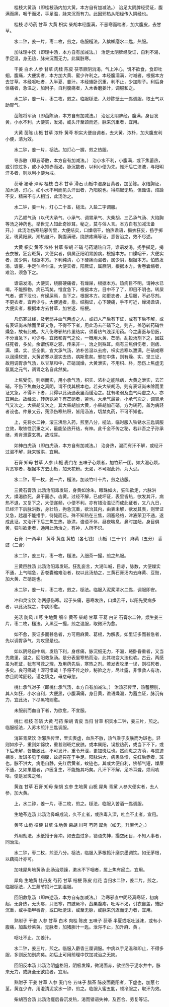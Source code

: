 <!-- { "loadSidebar": true } -->
　　桂枝大黄汤（即桂枝汤内加大黄，本方自有加减法。） 治足太阴脾经受证，腹满而痛，咽干而渴，手足温，脉来沉而有力。此因邪热从阳经传入阴经也。

　　桂枝 赤芍药 甘草 大黄 枳实 柴胡本经腹满，不恶寒而喘者，加大腹皮，去甘草。

　　水二钟，姜一片，枣二枚，煎之，临服槌法，入槟榔磨水二匙，热服。

　　加味理中饮（即理中汤，本方自有加减法。） 治足太阴脾经受证，自利不渴，手足温，身无热，脉来沉而无力。此属脏寒。

　　干姜 白术 人参 甘草 肉桂 陈皮 茯苓厥阴消渴，气上冲心，饥不欲食，食即吐蛔，腹痛，大便实者，本方加大黄、蜜少许利之。本经腹濡满，时减者，根据本方去甘草。本经呕吐者，入半夏、姜汁。本经蜷卧沉重，利不止，少加附子。利后身体痛者，急温之，加附子。自利腹痛者，入木香磨姜汁，调服和之。

　　水二钟，姜一片，枣二枚，煎之。临服槌法，入炒陈壁土一匙调服，取土气以助胃气。

　　茵陈将军汤（即茵陈汤，本方自有加减法。） 治足太阴脾经，腹满，身目发黄，小水不利，大便实，发渴，或头汗至颈而还，脉来沉重者，宜用。

　　大黄 茵陈 山栀 甘草 浓朴 黄芩 枳实大便自调者，去大黄、浓朴，加大腹皮利小便，清为效。

　　水二钟，姜一片，槌法。加灯心一握，煎之热服。

　　导赤散（即五苓散，本方自有加减法。） 治小水不利，小腹满，或下焦蓄热，或引饮过多，或小水短赤而渴，脉沉数者，以利小便为先。惟汗后亡津液，与阳明汗多者，则以利小便为戒。

　　茯苓 猪苓 泽泻 桂枝 白术 甘草 滑石 山栀中湿身目黄者，加茵陈。水结胸证，加木通、灯心。如小水不利而见头汗出者，乃阳脱也。得病起无热，但谵语，烦躁不安，精采不与人相当，此汤治之。

　　水二钟，姜一片，灯心二十茎，槌法。入盐二字调服。

　　六乙顺气汤（以代大承气、小承气、调胃承气、大柴胡、三乙承气汤、大陷胸等汤之神药也，举世无人知此奇妙耳。秘之，莫与俗人言。本方自有加减法备开。） 此汤治伤寒热邪传里，大便结实，口燥咽干，怕热谵语，揭衣狂妄，扬手掷足，斑黄阳厥，潮热自汗，胸腹满硬，绕脐疼痛等证，悉皆治之，效不尽述。

　　大黄 枳实 黄芩 浓朴 甘草 柴胡 芒硝 芍药潮热自汗，谵语发渴，扬手掷足，揭去衣被，狂妄斑黄，大便实者，俱属正阳明胃腑病，根据本方。口燥咽干，大便实者，属少阴，根据本方。下利纯清，心下硬痛而渴者，属少阴，根据本方。怕热发渴，谵妄，手足乍冷乍温，大便实者，阳厥证，属厥阴，根据本方。舌卷囊缩者，难治，须急下之。

　　谵语发渴，大便实，绕脐硬痛者，有燥屎，根据本方。热病目不明，谓神水已竭，不能照物，病已笃矣，惟宜急下，根据本方。目中不了了，即目不明也。转屎气者，谓下泄也，有燥屎焉，当下之，根据本方。如更衣者，止后服，不必尽剂。不更衣者，宜再少与。大便通者，愈。结胸证，心下硬痛，手不可近，燥渴谵语，大便实者，根据本方去甘草，加甘遂、桔梗。

　　凡伤寒过经，及老弱并血气两虚之人，或妇人产后有下证，或有下后不解，或有表证尚未除而里证又急，不得不下者，用此汤去芒硝下之，则吉。盖恐转药硝性燥急，故有此戒。大凡伤寒邪热传里结实，须看热气浅深用药。今之庸医与俗医，不分当急下，可少与，宜微和胃气之论，一概用大黄、芒硝，乱投汤剂下之，因兹枉死者，多矣。余谓伤寒之邪，传来非一，治之则殊耳。病有三焦俱伤者，则痞、满、燥、实、坚全俱，宜大承气汤，浓朴苦温以去痞，枳实苦寒以泄满，芒硝咸寒以润燥软坚，大黄苦寒以泄实去热，病斯愈矣。邪在中焦，则有燥、实、坚三证，故用调胃承气汤，以甘草和中，芒硝润燥，大黄泄实，不用枳、朴，恐伤上焦虚无氤氲之元气，调胃之名自此然矣。

　　上焦受伤，则痞而实，用小承气汤，枳实、浓朴之能除痞，大黄之泄实，去芒硝，不伤下焦血分之真阴，谓不伐其根本也。若夫大柴胡汤，则有表证尚未除而里证又急，不得不下者，只得以此汤通表里而缓治之。犹有老弱及血气两虚之人，亦宜用此。故经云，转药孰紧？有芒硝者，紧也。大承气最紧，小承气次之，调胃承气又次之，大柴胡又次之。其大柴胡加大黄，小柴胡加芒硝，方为转药，盖为病轻者设也。仲景又云，荡涤伤寒热积，皆用汤液，切禁丸药，不可不知也。

　　上，先将水二钟，滚三沸后入药，煎至八分，槌法，临时服入铁锈水三匙调服立效，取铁性沉重之义，最能坠热开结，有神。此千金不传之秘，若非吾之子孙承继，焉肯泄露玄机，故戒耳。

　　如神白虎汤（即白虎汤，本方自有加减法。） 治身热，渴而有汗不解，或经汗过渴不解，脉来微洪，宜用。

　　石膏 知母 甘草 人参 山栀 麦门冬 五味子心烦者，加竹茹一团。如大渴心烦，背恶寒者，根据本方去山栀，加天花粉。无渴，不可服此药，为大忌。

　　水二钟，枣一枚，姜一片，槌法，加淡竹叶十片，煎之热服。

　　三黄石膏汤 此汤治阳毒发斑，身黄如涂朱，眼珠如火，狂叫欲走，六脉洪大，燥渴欲死，鼻干面赤，齿黄。过经不解，已成坏证，表里皆热，欲发其汗，病热不退，又复下之，大便遂频，小便不利。亦有错治温证而成此证者，又八九日，已经汗下后脉洪数，身壮热，拘急沉重，欲治其内，由表未解，欲发其表，则里证又急，趑趄不能措手，待毙而已。殊不知热在三焦，闭塞经络，津液荣卫不通，遂成此证。又治汗下后三焦生热，脉洪，谵语不休，昼夜喘息，鼻时加衄，身目俱黄，狂叫欲走者，通用此汤治之，有神，人所不识。

　　石膏（一两半） 黄芩 黄连 黄柏（各七钱） 山栀（三十个） 麻黄（五分） 香豉（二合）

　　水二钟，姜三片，枣一枚，槌法。入细茶一撮，煎之热服。

　　三黄巨胜汤 此汤治阳毒发斑。狂乱妄言，大渴叫喊，目赤，脉数，大便燥实不通，上气喘急，舌卷囊缩难治者，权以此汤劫之，三黄石膏汤内去麻黄、豆豉，加大黄、芒硝是也。

　　水二钟，姜一片，枣二枚，煎之，槌法。临服入泥浆清水二匙，调服即安。

　　冲和灵宝饮 治两感伤寒。起于头痛，恶寒发热，口燥舌干，以阳先受病多者，以此汤探之，中病即愈。

　　羌活 防风 川芎 生地黄 细辛 黄芩 柴胡 甘草 干葛 白芷 石膏水二钟，煨生姜三片，枣二枚，槌法。入黑豆一撮，煎之温服，取微汗为愈。

　　如不愈，表证多而甚急者，方可用麻黄、葛根，为解表。如里证多而甚急者，先以调胃承气，为攻里是也。

　　如以阴经自中病，发热下利，身疼痛，脉沉细无力，不渴，蜷卧昏重者，又当先救里，温之，回阳救急汤。是分表里寒热而治，此其权变大法也欤。古云，两感虽为死证，犹有可救之理，及用药先后，寒热之剂。若发表攻里一误，则枉死者，多矣。良可痛哉！深可惜哉！予将不传之妙，秘验之方，尽吐露，非惟救人有功，亦且阴骘匪轻。谨之慎之，毋怠毋忽。

　　桃仁承气对子（即桃仁承气汤，本方自有加减法。） 治热邪传里，热蓄膀胱，其人如狂，小水自利，大便黑，小腹满痛，身目黄，谵语燥渴，为蓄血证，脉沉有力，宜此汤，下尽黑物则愈。

　　未服前而血自下者，为欲愈，不宜服。

　　桃仁 桂枝 芒硝 大黄 芍药 柴胡 青皮 当归 甘草 枳实水二钟，姜三片，煎之。临服槌法，入苏木煎汁三匙调服。

　　消斑青黛饮 治邪热传里，里实表虚，血热不散，热气乘于皮肤而为斑也。轻则如疹子，重则如锦纹，重甚则斑烂皮肤。或本属阳，误投热药，或当下不下，或下后未解，皆能致此，不可发汗，重令开泄，更加斑烂也。然而斑之方萌，与蚊迹相类，发斑多见于胸腹，蚊迹只在于手足。阳脉洪大，病患昏愦，先红后赤者，斑也。脉不洪大，病患自静，先红后黄者，蚊迹也。其或大便自利，怫郁气短，燥屎不通，又如果靥者，卢医复生，不能施其巧矣。凡汗下不解，足冷耳聋，烦闷咳呕，便是发斑之候。

　　黄连 甘草 石膏 知母 柴胡 玄参 生地黄 山栀 犀角 青黛 人参大便实者，去人参，加大黄。

　　上，水二钟，姜一片，枣二枚，煎之。槌法，临服入苦酒一匙调服。

　　生地芩连汤 此汤治鼻衄成流，久不止者，或热毒入深，吐血不止者，宜用。

　　黄芩 山栀 桔梗 甘草 生地黄 柴胡 川芎 芍药 犀角（如无，升麻代之。）

　　外用劫法，水纸搭于鼻冲。如去血过多，错语失神，撮空闭目，不知人事者，同治法。

　　水二钟，枣二枚，煎至八分。槌法，临服入茅根捣汁磨京墨调饮。如无茅根，以藕捣汁亦可。

　　加味犀角地黄汤 此汤治烦躁，漱水不下咽者，属上焦有瘀血，宜用。

　　犀角 生地黄 牡丹皮 芍药 甘草 桔梗 陈皮 红花 当归水二钟，姜二片，煎之，临服槌法，入生藕节捣汁三匙温服。

　　回阳救急汤（即四逆汤，本方自有加减法。） 治寒邪直中阴经真寒证，初病起，无身热，无头疼，只恶寒，四肢厥冷，战栗腹疼，吐泻不渴，引衣自盖，蜷卧沉重，或手指甲唇青，或口吐涎沫，或至无脉，或脉来沉迟而无力者，宜用。

　　熟附子 干姜 人参 甘草 白术 肉桂 陈皮 五味子 茯苓 半夏或呕吐涎沫，或有小腹痛，加盐炒茱萸。无脉者，加猪胆汁一匙。泄泻不止，加升麻、黄 。

　　呕吐不止，加姜汁。

　　水二钟，姜三片，煎之。临服入麝香三厘调服。中病以手足温和即止，不得多服，多则反加别病矣。如后止可用前理中饮加减治之无妨。

　　回阳反本汤 此汤治阴盛格阳，阴极发躁，微渴面赤，欲坐卧于泥水井中，脉来无力，或脉全无欲绝者，宜用。

　　熟附子 干姜 甘草 人参 麦门冬 五味子 腊茶 陈皮面戴阳者，下虚也，加葱七茎，黄连少许，用澄清泥浆水一钟，煎之。临服入蜜五匙，顿冷服之，取汗为效。

　　柴胡百合汤 此汤治瘥后昏沉发热，渴而错语失神，及百合、劳复等证。

